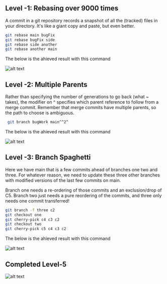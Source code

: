 ## Level -1: Rebasing over 9000 times

A commit in a git repository records a snapshot of all the (tracked) files in your directory. It's like a giant copy and paste, but even better.

```bash
git rebase main bugFix
git rebase bugFix side
git rebase side another
git rebase another main
```

The below is the ahieved result with this command

![alt text](https://res.cloudinary.com/dhdyhdvxd/image/upload/v1739947651/5_1_bactbj.png)

## Level -2: Multiple Parents

Rather than specifying the number of generations to go back (what ~ takes), the modifier on ^ specifies which parent reference to follow from a merge commit. Remember that merge commits have multiple parents, so the path to choose is ambiguous.

```bash
 git branch bugWork main^^2^
```

The below is the ahieved result with this command

![alt text](https://res.cloudinary.com/dhdyhdvxd/image/upload/v1739947652/5_2_rp3nn3.png)

## Level -3: Branch Spaghetti

Here we have main that is a few commits ahead of branches one two and three. For whatever reason, we need to update these three other branches with modified versions of the last few commits on main.

Branch one needs a re-ordering of those commits and an exclusion/drop of C5. Branch two just needs a pure reordering of the commits, and three only needs one commit transferred!

```bash
git branch -f three c2
git checkout one
git cherry-pick c4 c3 c2
git checkout two
git cherry-pick c5 c4 c3 c2
```

The below is the ahieved result with this command

![alt text](https://res.cloudinary.com/dhdyhdvxd/image/upload/v1739947652/5_3_gv3s0x.png)

## Completed Level-5

![alt text](https://res.cloudinary.com/dhdyhdvxd/image/upload/v1739948590/level5_o3hugx.png)
